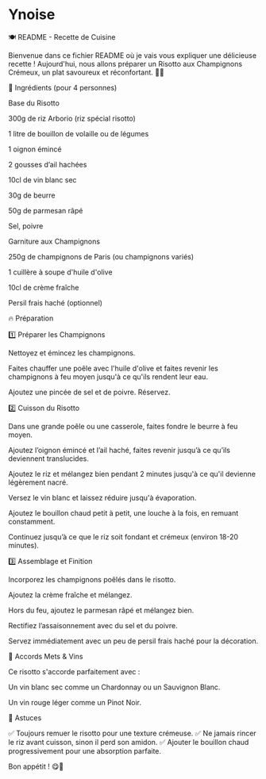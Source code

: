 # Ynoise

🍽️ README - Recette de Cuisine

Bienvenue dans ce fichier README où je vais vous expliquer une délicieuse recette ! Aujourd'hui, nous allons préparer un Risotto aux Champignons Crémeux, un plat savoureux et réconfortant. 🧑‍🍳

📌 Ingrédients (pour 4 personnes)

Base du Risotto

300g de riz Arborio (riz spécial risotto)

1 litre de bouillon de volaille ou de légumes

1 oignon émincé

2 gousses d’ail hachées

10cl de vin blanc sec

30g de beurre

50g de parmesan râpé

Sel, poivre

Garniture aux Champignons

250g de champignons de Paris (ou champignons variés)

1 cuillère à soupe d'huile d'olive

10cl de crème fraîche

Persil frais haché (optionnel)

🔥 Préparation

1️⃣ Préparer les Champignons

Nettoyez et émincez les champignons.

Faites chauffer une poêle avec l'huile d'olive et faites revenir les champignons à feu moyen jusqu'à ce qu'ils rendent leur eau.

Ajoutez une pincée de sel et de poivre. Réservez.

2️⃣ Cuisson du Risotto

Dans une grande poêle ou une casserole, faites fondre le beurre à feu moyen.

Ajoutez l’oignon émincé et l’ail haché, faites revenir jusqu’à ce qu’ils deviennent translucides.

Ajoutez le riz et mélangez bien pendant 2 minutes jusqu'à ce qu'il devienne légèrement nacré.

Versez le vin blanc et laissez réduire jusqu'à évaporation.

Ajoutez le bouillon chaud petit à petit, une louche à la fois, en remuant constamment.

Continuez jusqu’à ce que le riz soit fondant et crémeux (environ 18-20 minutes).

3️⃣ Assemblage et Finition

Incorporez les champignons poêlés dans le risotto.

Ajoutez la crème fraîche et mélangez.

Hors du feu, ajoutez le parmesan râpé et mélangez bien.

Rectifiez l’assaisonnement avec du sel et du poivre.

Servez immédiatement avec un peu de persil frais haché pour la décoration.

🍷 Accords Mets & Vins

Ce risotto s'accorde parfaitement avec :

Un vin blanc sec comme un Chardonnay ou un Sauvignon Blanc.

Un vin rouge léger comme un Pinot Noir.

🎯 Astuces

✅ Toujours remuer le risotto pour une texture crémeuse.
✅ Ne jamais rincer le riz avant cuisson, sinon il perd son amidon.
✅ Ajouter le bouillon chaud progressivement pour une absorption parfaite.

Bon appétit ! 😋🍄